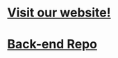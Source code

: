 # [Visit our website!](0squad.github.io/0squadmerch-frontend)
# [Back-end Repo](https://github.com/0Squad/0squadmerch-api)
